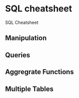 # SQL cheatsheet
SQL Cheatsheet

## Manipulation  

## Queries  

## Aggregrate Functions  

## Multiple Tables

